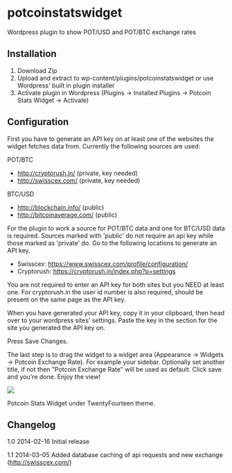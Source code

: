 potcoinstatswidget
===================

Wordpress plugin to show POT/USD and POT/BTC exchange rates

Installation
-------------------

1. Download Zip
2. Upload and extract to wp-content/plugins/potcoinstatswidget or use Wordpress' built in plugin installer
3. Activate plugin in Wordpress (Plugins -> Installed Plugins -> Potcoin Stats Widget -> Activate)

Configuration
-------------------

First you have to generate an API key on at least one of the websites the widget fetches data from. Currently the following sources are used:

POT/BTC
 * http://cryptorush.in/ (private, key needed)
 * http://swisscex.com/ (private, key needed)

BTC/USD
 * http://blockchain.info/ (public)
 * http://bitcoinaverage.com/ (public)

For the plugin to work a source for POT/BTC data and one for BTC/USD data is required. Sources marked with 'public' do not require an api key while those marked as 'private' do. Go to the following locations to generate an API key.

* Swisscex: https://www.swisscex.com/profile/configuration/
* Cryptorush: https://cryptorush.in/index.php?p=settings

You are not required to enter an API key for both sites but you NEED at least one. For cryptorush.in the user id number is also required, should be present on the same page as the API key.

When you have generated your API key, copy it in your clipboard, then head over to your wordpress sites' settings. Paste the key in the section for the site you generated the API key on.

Press Save Changes.

The last step is to drag the widget to a widget area (Appearance -> Widgets -> Potcoin Exchange Rate). For example your sidebar. Optionally set another title, if not then "Potcoin Exchange Rate" will be used as default. Click save and you're done. Enjoy the view!

<img src="http://i.imgur.com/6IxCdEu.png">

Potcoin Stats Widget under TwentyFourteen theme.

Changelog
-------------------

1.0 2014-02-16 Initial release

1.1 2014-03-05 Added database caching of api requests and new exchange (http://swisscex.com/)
